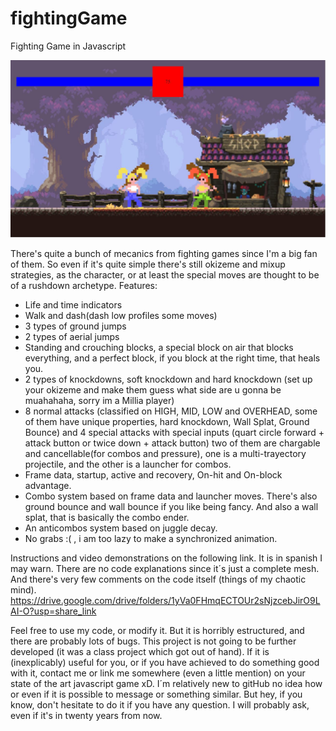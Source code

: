 # fightingGame
Fighting Game in Javascript

![Imagen ejemplo del juego](https://github.com/Eric11195/fightingGame/blob/main/ReadMeMedia/Demo.JPG)

There's quite a bunch of mecanics from fighting games since I'm a big fan of them. So even if it's quite simple there's still okizeme and mixup strategies, as the character, or at least the special moves are thought to be of a rushdown archetype.
Features:
- Life and time indicators
- Walk and dash(dash low profiles some moves)
- 3 types of ground jumps
- 2 types of aerial jumps
- Standing and crouching blocks, a special block on air that blocks everything, and a perfect block, if you block at the right time, that heals you.
- 2 types of knockdowns, soft knockdown and hard knockdown (set up your okizeme and make them guess what side are u gonna be muahahaha, sorry im a Millia player) 
- 8 normal attacks (classified on HIGH, MID, LOW and OVERHEAD, some of them have unique properties, hard knockdown, Wall Splat, Ground Bounce) and 4 special attacks with special inputs (quart circle forward + attack button  or twice down + attack button) two of them are chargable and cancellable(for combos and pressure), one is a multi-trayectory projectile, and the other is a launcher for combos.
- Frame data, startup, active and recovery, On-hit and On-block advantage.
- Combo system based on frame data and launcher moves. There's also ground bounce and wall bounce if you like being fancy. And also a wall splat, that is basically the combo ender.
- An anticombos system based on juggle decay.
- No grabs :( , i am too lazy to make a synchronized animation.



Instructions and video demonstrations on the following link. It is in spanish I may warn. There are no code explanations since it´s just a complete mesh. And there's very few comments on the code itself (things of my chaotic mind).
https://drive.google.com/drive/folders/1yVa0FHmqECTOUr2sNjzcebJirO9LAI-O?usp=share_link

Feel free to use my code, or modify it. But it is horribly estructured, and there are probably lots of bugs. This project is not going to be further developed (it was a class project which got out of hand). If it is (inexplicably) useful for you, or if you have achieved to do something good with it, contact me or link me somewhere (even a little mention) on your state of the art javascript game xD. 
I´m relatively new to gitHub no idea how or even if it is possible to message or something similar. But hey, if you know, don't hesitate to do it if you have any question. I will probably ask, even if it's in twenty years from now.
